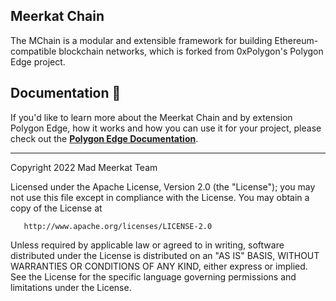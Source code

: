 
## Meerkat Chain

The MChain is a modular and extensible framework for building Ethereum-compatible blockchain networks, which is forked from 0xPolygon's Polygon Edge project.

## Documentation 📝

If you'd like to learn more about the Meerkat Chain and by extension Polygon Edge, how it works and how you can use it for your project,
please check out the **[Polygon Edge Documentation](https://docs.polygon.technology/docs/edge/overview/)**.

---

Copyright 2022 Mad Meerkat Team

Licensed under the Apache License, Version 2.0 (the "License");
you may not use this file except in compliance with the License.
You may obtain a copy of the License at

       http://www.apache.org/licenses/LICENSE-2.0

Unless required by applicable law or agreed to in writing, software
distributed under the License is distributed on an "AS IS" BASIS,
WITHOUT WARRANTIES OR CONDITIONS OF ANY KIND, either express or implied.
See the License for the specific language governing permissions and
limitations under the License.
